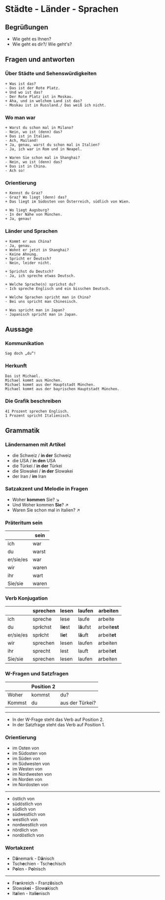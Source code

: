 # Städte - Länder - Sprachen
## Begrüßungen
* Wie geht es Ihnen?
* Wie geht es dir?/ Wie geht's?

## Fragen und antworten
### Über Städte und Sehenswürdigkeiten
```
+ Was ist das?
- Das ist der Rote Platz.
+ Und wo ist das?
- Der Rote Platz ist in Moskau.
+ Aha, und in welchem Land ist das?
- Moskau ist in Russland./ Das weiß ich nicht.
```
### Wo man war
```
+ Warst du schon mal in Milano?
- Nein, wo ist (denn) das?
+ Das ist in Italien.
- Ach, Mailand!
+ Ja, genau, warst du schon mal in Italien?
- Ja, ich war in Rom und in Neapel.
```
```
+ Waren Sie schon mal in Shanghai?
- Nein, wo ist (denn) das?
+ Das ist in China.
- Ach so!
```
### Orientierung
```
+ Kennst du Graz?
- Graz? Wo liegt (denn) das?
+ Das liegt im Südosten von Österreich, südlich von Wien.
```
```
+ Wo liegt Augsburg?
- In der Nähe von München.
+ Ja, genau!
```
### Länder und Sprachen
```
+ Kommt er aus China?
- Ja, genau.
+ Wohnt er jetzt in Shanghai?
- Keine Ahnung.
+ Spricht er Deutsch?
- Nein, leider nicht.
```
```
+ Sprichst du Deutsch?
- Ja, ich spreche etwas Deutsch.
```

```
+ Welche Sprache(n) sprichst du?
- Ich spreche Englisch und ein bisschen Deutsch.
```

```
+ Welche Sprachen spricht man in China?
- Bei uns spricht man Chinesisch.
```
```
+ Was spricht man in Japan?
- Japanisch spricht man in Japan.
```

## Aussage
### Kommunikation
```
Sag doch „du“!
```
### Herkunft
```
Das ist Michael.
Michael kommt aus München.
Michael kommt aus der Hauptstadt München.
Michael kommt aus der bayrischen Hauptstadt München.
```
### Die Grafik beschreiben
```
41 Prozent sprechen Englisch.
1 Prozent spricht Italienisch.
```


## Grammatik
### Ländernamen mit Artikel
* die Schweiz / **in der** Schweiz
* die USA / **in den** USA
* die Türkei / **in der** Türkei
* die Slowakei / **in der** Slowakei
* der Iran / **im** Iran

### Satzakzent und Melodie in Fragen
* Woher **kommen** Sie? ↘
* Und Woher kommen **Sie**? ↗
* Waren Sie schon mal in Italien? ↗

### Präteritum sein
&nbsp; | sein
 | ---- | ---- |
ich | war
du | warst
er/sie/es | war
wir | waren
ihr | wart
Sie/sie | waren

### Verb Konjugation
&nbsp; | sprechen | lesen | laufen | arbeiten 
 | ---- | ---- | ---- | ---- | ---- |
ich | spreche | lese | laufe | arbeite
du | spr**i**chst | l**ie**st | l**ä**ufst | arbeit**est**
er/sie/es | spr**i**cht | l**ie**t | l**ä**uft | arbeit**et**
wir | sprechen | lesen | laufen | arbeiten
ihr | sprecht | lest | lauft | arbeit**et**
Sie/sie | sprechen | lesen | laufen | arbeiten

### W-Fragen und Satzfragen
&nbsp; | Position 2 | &nbsp;
 | ---- | ---- | ---- |
Woher | kommst | du?
Kommst | du | aus der Türkei?
***
* In der W-Frage steht das Verb auf Position 2.
* In der Satzfrage steht das Verb auf Position 1.

### Orientierung
* im Osten von
* im Südosten von  
* im Süden von
* im Südwesten von  
* im Westen von
* im Nordwesten von  
* im Norden von
* im Nordosten von
***
* östlich von
* südöstlich von
* südlich von
* südwestlich von
* westlich von
* nordwestlich von
* nördlich von
* nordöstlich von

### Wortakzent
* D**ä**nemark - D**ä**nisch
* Tsch**e**chien - Tsch**e**chisch
* P**o**len - P**o**lnisch
***
* Fr**a**nkreich - Franz**ö**sisch
* Slowak**ei** - Slow**a**kisch
* It**a**lien - Ital**ie**nisch